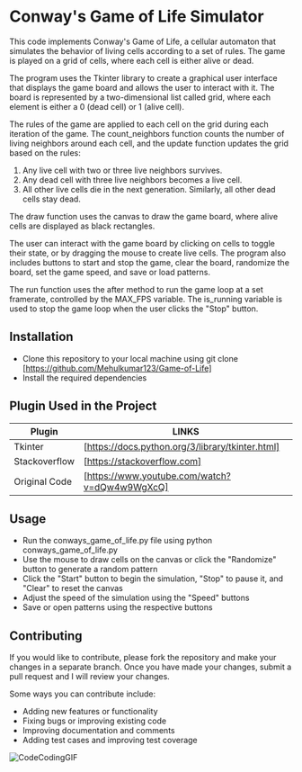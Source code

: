 # Conway's Game of Life Simulator

This code implements Conway's Game of Life, a cellular automaton that simulates the behavior of living cells according to a set of rules. The game is played on a grid of cells, where each cell is either alive or dead.

The program uses the Tkinter library to create a graphical user interface that displays the game board and allows the user to interact with it. The board is represented by a two-dimensional list called grid, where each element is either a 0 (dead cell) or 1 (alive cell).

The rules of the game are applied to each cell on the grid during each iteration of the game. The count_neighbors function counts the number of living neighbors around each cell, and the update function updates the grid based on the rules:

1. Any live cell with two or three live neighbors survives.
2. Any dead cell with three live neighbors becomes a live cell.
3. All other live cells die in the next generation. Similarly, all other dead cells stay dead.

The draw function uses the canvas to draw the game board, where alive cells are displayed as black rectangles.

The user can interact with the game board by clicking on cells to toggle their state, or by dragging the mouse to create live cells. The program also includes buttons to start and stop the game, clear the board, randomize the board, set the game speed, and save or load patterns.

The run function uses the after method to run the game loop at a set framerate, controlled by the MAX_FPS variable. The is_running variable is used to stop the game loop when the user clicks the "Stop" button.


## Installation
- Clone this repository to your local machine using git clone [https://github.com/Mehulkumar123/Game-of-Life]
- Install the required dependencies

## Plugin Used in the Project
| Plugin | LINKS |
| ------ | ------ |
| Tkinter | [https://docs.python.org/3/library/tkinter.html] |
| Stackoverflow | [https://stackoverflow.com] |
| Original Code | [https://www.youtube.com/watch?v=dQw4w9WgXcQ] |
## Usage
- Run the conways_game_of_life.py file using python conways_game_of_life.py
- Use the mouse to draw cells on the canvas or click the "Randomize" button to generate a random pattern
- Click the "Start" button to begin the simulation, "Stop" to pause it, and "Clear" to reset the canvas
- Adjust the speed of the simulation using the "Speed" buttons
- Save or open patterns using the respective buttons

## Contributing
If you would like to contribute, please fork the repository and make your changes in a separate branch. Once you have made your changes, submit a pull request and I will review your changes.

Some ways you can contribute include:

- Adding new features or functionality
- Fixing bugs or improving existing code
- Improving documentation and comments
- Adding test cases and improving test coverage

![CodeCodingGIF](https://user-images.githubusercontent.com/84561537/222923201-0e2697cb-6448-465e-9340-648a0422a6b4.gif)
